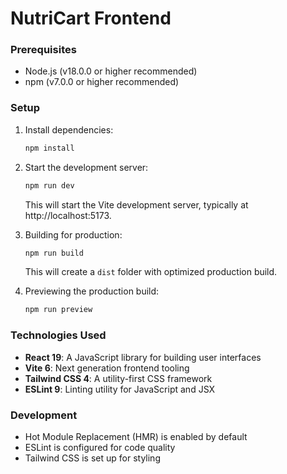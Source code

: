 # NutriCart Frontend

### Prerequisites
- Node.js (v18.0.0 or higher recommended)
- npm (v7.0.0 or higher recommended)

### Setup
1. Install dependencies:
   ```powershell
   npm install
   ```

2. Start the development server:
   ```powershell
   npm run dev
   ```
   This will start the Vite development server, typically at http://localhost:5173.

3. Building for production:
   ```powershell
   npm run build
   ```
   This will create a `dist` folder with optimized production build.

4. Previewing the production build:
   ```powershell
   npm run preview
   ```

### Technologies Used
- **React 19**: A JavaScript library for building user interfaces
- **Vite 6**: Next generation frontend tooling
- **Tailwind CSS 4**: A utility-first CSS framework
- **ESLint 9**: Linting utility for JavaScript and JSX

### Development
- Hot Module Replacement (HMR) is enabled by default
- ESLint is configured for code quality
- Tailwind CSS is set up for styling
